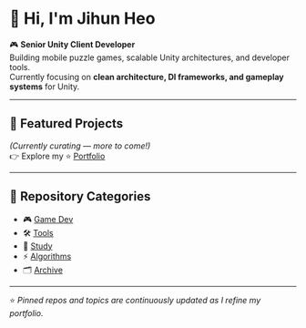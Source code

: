 # 👋 Hi, I'm Jihun Heo

🎮 **Senior Unity Client Developer**  
Building mobile puzzle games, scalable Unity architectures, and developer tools.  
Currently focusing on **clean architecture, DI frameworks, and gameplay systems** for Unity.

---

## 🚀 Featured Projects

*(Currently curating — more to come!)*  
👉 Explore my ⭐ [Portfolio](https://github.com/search?q=user:karais89+topic:portfolio)

---

## 📂 Repository Categories

- 🎮 [Game Dev](https://github.com/search?q=user:karais89+topic:game-dev)
- 🛠️ [Tools](https://github.com/search?q=user:karais89+topic:tool)
- 📖 [Study](https://github.com/search?q=user:karais89+topic:study)
- ⚡ [Algorithms](https://github.com/search?q=user:karais89+topic:algo)
- 🗂️ [Archive](https://github.com/search?q=user:karais89+topic:archive)

---
⭐ *Pinned repos and topics are continuously updated as I refine my portfolio.*

<!--
**karais89/karais89** is a ✨ _special_ ✨ repository because its `README.md` (this file) appears on your GitHub profile.

Here are some ideas to get you started:

- 🔭 I’m currently working on ...
- 🌱 I’m currently learning ...
- 👯 I’m looking to collaborate on ...
- 🤔 I’m looking for help with ...
- 💬 Ask me about ...
- 📫 How to reach me: ...
- 😄 Pronouns: ...
- ⚡ Fun fact: ...
-->
